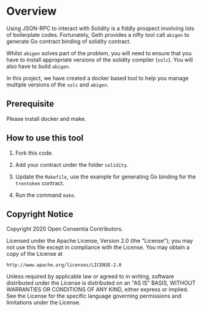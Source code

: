 # Overview

Using JSON-RPC to interact with Solidity is a fiddly prospect involving lots of boilerplate codes. Fortunately, Geth provides a nifty tool call `abigen` to generate Go contract binding of solidity contract.

Whilst `abigen` solves part of the problem, you will need to ensure that you have to install appropriate versions of the solidity compiler (`solc`). You will also have to build `abigen`.

In this project, we have created a docker based tool to help you manage multiple versions of the `solc` and `abigen`.

## Prerequisite

Please install docker and make.

## How to use this tool

1. Fork this code.

2. Add your contract under the folder `solidity`.

3. Update the `Makefile`, use the example for generating Go binding for the `trontoken` contract.

4. Run the command `make`.

## Copyright Notice

Copyright 2020 Open Consentia Contributors.

Licensed under the Apache License, Version 2.0 (the "License"); you may not use this file except in compliance with the License. You may obtain a copy of the License at

    http://www.apache.org/licenses/LICENSE-2.0

Unless required by applicable law or agreed to in writing, software distributed under the License is distributed on an "AS IS" BASIS, WITHOUT WARRANTIES OR CONDITIONS OF ANY KIND, either express or implied. See the License for the specific language governing permissions and limitations under the License.